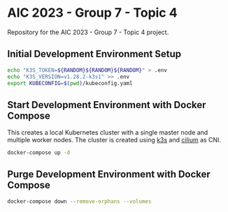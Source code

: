# AIC 2023 - Group 7 - Topic 4

Repository for the AIC 2023 - Group 7 - Topic 4 project.

## Initial Development Environment Setup

```zsh
echo "K3S_TOKEN=${RANDOM}${RANDOM}${RANDOM}" > .env
echo "K3S_VERSION=v1.28.2-k3s1" >> .env
export KUBECONFIG=$(pwd)/kubeconfig.yaml
```

## Start Development Environment with Docker Compose

This creates a local Kubernetes cluster with a single master node and multiple worker nodes.
The cluster is created using [k3s](https://k3s.io/) and [cilium](https://cilium.io/) as CNI.

```zsh
docker-compose up -d
```

## Purge Development Environment with Docker Compose

```zsh
docker-compose down --remove-orphans --volumes
```
